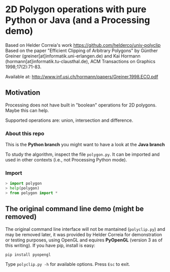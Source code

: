 # 2D Polygon operations with pure Python or Java (and a Processing demo)

Based on Helder Correia's work https://github.com/helderco/univ-polyclip
Based on the paper "Efficient Clipping of Arbitrary Polygons" by Günther Greiner (greiner[at]informatik.uni-erlangen.de) and Kai Hormann (hormann[at]informatik.tu-clausthal.de), ACM Transactions on Graphics 1998;17(2):71-83.

Available at: <http://www.inf.usi.ch/hormann/papers/Greiner.1998.ECO.pdf>

## Motivation

Processing does not have built in "boolean" operations for 2D polygons. Maybe this can help.

Supported operations are: union, intersection and difference.

### About this repo

This is the **Python branch** you might want to have a look at the **Java branch**

To study the algorithm, inspect the file `polygon.py`. It can be imported and used in other contexts (i.e., not Processing Python mode).

### Import

```python
> import polygon
> help(polygon)
> from polygon import *
```
## The original command line demo (might be removed)

The original command line interface will not be mantained (`polyclip.py`) and may be removed later, it was provided by Helder Correia for demonstration or testing purposes, using OpenGL and equires **PyOpenGL** (version 3 as of this writing). If you have pip, install is easy:

`pip install pyopengl`

Type `polyclip.py -h` for available options. Press `Esc` to exit.


